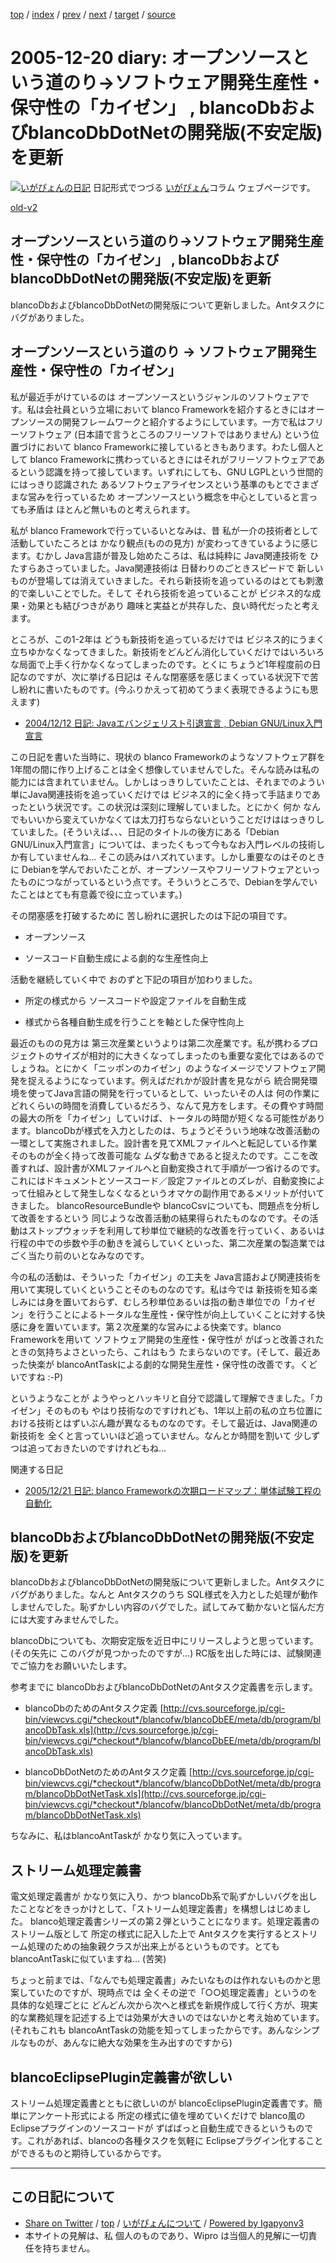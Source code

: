 [top](../index.html) 
 / [index](index.html) 
 / [prev](ig051218.html) 
 / [next](ig051221.html) 
 / [target](http://www.igapyon.jp/igapyon/diary/2005/ig051220.html) 
 / [source](https://github.com/igapyon/diary/blob/master/2005/ig051220.src.md) 

2005-12-20 diary: オープンソースという道のり→ソフトウェア開発生産性・保守性の「カイゼン」 , blancoDbおよびblancoDbDotNetの開発版(不安定版)を更新
=====================================================================================================
[![いがぴょんの日記](http://www.igapyon.jp/igapyon/diary/images/iga200306s.jpg "いがぴょん")](http://www.igapyon.jp/igapyon/diary/memo/memoigapyon.html) 日記形式でつづる [いがぴょん](http://www.igapyon.jp/igapyon/diary/memo/memoigapyon.html)コラム ウェブページです。

[old-v2](ig051220-orig.html)

## オープンソースという道のり→ソフトウェア開発生産性・保守性の「カイゼン」 , blancoDbおよびblancoDbDotNetの開発版(不安定版)を更新

blancoDbおよびblancoDbDotNetの開発版について更新しました。Antタスクにバグがありました。


## オープンソースという道のり → ソフトウェア開発生産性・保守性の「カイゼン」

私が最近手がけているのは オープンソースというジャンルのソフトウェアです。私は会社員という立場において blanco Frameworkを紹介するときにはオープンソースの開発フレームワークと紹介するようにしています。一方で私はフリーソフトウェア (日本語で言うところのフリーソフトではありません) という位置づけにおいて blanco Frameworkに接しているときもあります。わたし個人として blanco Frameworkに携わっているときにはそれがフリーソフトウェアであるという認識を持って接しています。いずれにしても、GNU LGPLという世間的にはっきり認識された あるソフトウェアライセンスという基準のもとでさまざまな営みを行っているため オープンソースという概念を中心としていると言っても矛盾は ほとんど無いものと考えられます。

私が blanco Frameworkで行っているいとなみは、昔 私が一介の技術者として活動していたころとは かなり観点(ものの見方) が変わってきているように感じます。むかし
Java言語が普及し始めたころは、私は純粋に Java関連技術を ひたすらあさっていました。Java関連技術は 日替わりのごときスピードで 新しいものが登場しては消えていきました。それら新技術を追っているのはとても刺激的で楽しいことでした。そして それら技術を追っていることが ビジネス的な成果・効果とも結びつきがあり 趣味と実益とが共存した、良い時代だったと考えます。

ところが、この1-2年は どうも新技術を追っているだけでは ビジネス的にうまく立ちゆかなくなってきました。新技術をどんどん消化していくだけではいろいろな局面で上手く行かなくなってしまったのです。とくに ちょうど1年程度前の日記なのですが、次に挙げる日記は そんな閉塞感を感じまくっている状況下で苦し紛れに書いたものです。(今ふりかえって初めてうまく表現できるようにも思えます)

* [2004/12/12 日記: Javaエバンジェリスト引退宣言 , Debian GNU/Linux入門宣言](../2004/ig041212.html)

この日記を書いた当時に、現状の blanco Frameworkのようなソフトウェア群を 1年間の間に作り上げることは全く想像していませんでした。そんな読みは私の能力には含まれていません。しかしはっきりしていたことは、それまでのようい 単にJava関連技術を追っていくだけでは ビジネス的に全く持って手詰まりであったという状況です。この状況は深刻に理解していました。とにかく 何か なんでもいいから変えていかなくては太刀打ちならないということだけははっきりしていました。(そういえば、、、日記のタイトルの後方にある「Debian
GNU/Linux入門宣言」については、まったくもって今もなお入門レベルの技術しか有していませんね… そこの読みはハズれています。しかし重要なのはそのときに Debianを学んでおいたことが、オープンソースやフリーソフトウェアといったものにつながっているという点です。そういうところで、Debianを学んでいたことはとても有意義で役に立っています。)

その閉塞感を打破するために 苦し紛れに選択したのは下記の項目です。

* オープンソース
  
* ソースコード自動生成による劇的な生産性向上

活動を継続していく中で おのずと下記の項目が加わりました。

* 所定の様式から ソースコードや設定ファイルを自動生成
  
* 様式から各種自動生成を行うことを軸とした保守性向上

最近のものの見方は 第三次産業というよりは第二次産業です。私が携わるプロジェクトのサイズが相対的に大きくなってしまったのも重要な変化ではあるのでしょうね。とにかく「ニッポンのカイゼン」のようなイメージでソフトウェア開発を捉えるようになっています。例えばだれかが設計書を見ながら 統合開発環境を使ってJava言語の開発を行っているとして、いったいその人は 何の作業に どれくらいの時間を消費しているだろう、なんて見方をします。その費やす時間の最大の所を「カイゼン」していけば、トータルの時間が短くなる可能性があります。blancoDbが様式を入力としたのは、ちょうどそういう地味な改善活動の一環として実施されました。設計書を見てXMLファイルへと転記している作業そのものが全く持って改善可能な ムダな動きであると捉えたのです。ここを改善すれば、設計書がXMLファイルへと自動変換されて手順が一つ省けるのです。これにはドキュメントとソースコード／設定ファイルとのズレが、自動変換によって仕組みとして発生しなくなるというオマケの副作用であるメリットが付いてきました。
blancoResourceBundleや blancoCsvについても、問題点を分析して改善をするという 同じような改善活動の結果得られたものなのです。その活動はストップウォッチを利用して秒単位で継続的な改善を行っていく、あるいは行程の中での歩数や手の動きを減らしていくといった、第二次産業の製造業ではごく当たり前のいとなみなのです。

今の私の活動は、そういった「カイゼン」の工夫を Java言語および関連技術を用いて実現していくということそのものなのです。私は今では 新技術を知る楽しみには身を置いておらず、むしろ秒単位あるいは指の動き単位での「カイゼン」を行うことによるトータルな生産性・保守性が向上していくことに対する快感に身を置いています。第２次産業的な営みによる快楽です。blanco
Frameworkを用いて ソフトウェア開発の生産性・保守性が がばっと改善されたときの気持ちよさといったら、これはもう たまらないのです。(そして、最近あった快楽が
blancoAntTaskによる劇的な開発生産性・保守性の改善です。くどいですね :-P)

というようなことが ようやっとハッキリと自分で認識して理解できました。「カイゼン」そのものも やはり技術なのですけれども、1年以上前の私の立ち位置における技術とはずいぶん趣が異なるものなのです。そして最近は、Java関連の新技術を 全くと言っていいほど追っていません。なんとか時間を割いて 少しずつは追っておきたいのですけれどもね…

関連する日記

* [2005/12/21 日記: blanco Frameworkの次期ロードマップ：単体試験工程の自動化](ig051221.html)

## blancoDbおよびblancoDbDotNetの開発版(不安定版)を更新

blancoDbおよびblancoDbDotNetの開発版について更新しました。Antタスクにバグがありました。なんと Antタスクのうち SQL様式を入力とした処理が動作しませんでした。恥ずかしい内容のバグでした。試してみて動かないと悩んだ方には大変すみませんでした。

blancoDbについても、次期安定版を近日中にリリースしようと思っています。(その矢先に このバグが見つかったのですが…) RC版を出した時には、試験関連でご協力をお願いいたします。

参考までに blancoDbおよびblancoDbDotNetのAntタスク定義書を示します。

* blancoDbのためのAntタスク定義
  [http://cvs.sourceforge.jp/cgi-bin/viewcvs.cgi/*checkout*/blancofw/blancoDbEE/meta/db/program/blancoDbTask.xls](http://cvs.sourceforge.jp/cgi-bin/viewcvs.cgi/*checkout*/blancofw/blancoDbEE/meta/db/program/blancoDbTask.xls)
  
* blancoDbDotNetのためのAntタスク定義
  [http://cvs.sourceforge.jp/cgi-bin/viewcvs.cgi/*checkout*/blancofw/blancoDbDotNet/meta/db/program/blancoDbDotNetTask.xls](http://cvs.sourceforge.jp/cgi-bin/viewcvs.cgi/*checkout*/blancofw/blancoDbDotNet/meta/db/program/blancoDbDotNetTask.xls)

ちなみに、私はblancoAntTaskが かなり気に入っています。

## ストリーム処理定義書

電文処理定義書が かなり気に入り、かつ blancoDb系で恥ずかしいバグを出したことなどをきっかけとして、「ストリーム処理定義書」を構想しはじめました。
blanco処理定義書シリーズの第２弾ということになります。処理定義書のストリーム版として 所定の様式に記入した上で Antタスクを実行するとストリーム処理のための抽象親クラスが出来上がるというものです。とてもblancoAntTaskに似ていますね… (苦笑)

ちょっと前までは、「なんでも処理定義書」みたいなものは作れないものかと思案していたのですが、現時点では 全くその逆で「○○処理定義書」というのを具体的な処理ごとに どんどん次から次へと様式を新規作成して行く方が、現実的な業務処理を記述する上では効果が大きいのではないかと考え始めています。(それもこれも
blancoAntTaskの効能を知ってしまったからです。あんなシンプルなものが、あんなに絶大な効果を生み出すのですから)

## blancoEclipsePlugin定義書が欲しい

ストリーム処理定義書とともに欲しいのが blancoEclipsePlugin定義書です。簡単にアンケート形式による 所定の様式に値を埋めていくだけで
blanco風のEclipseプラグインのソースコードが ずばばっと自動生成できるというものです。これがあれば、blancoの各種タスクを気軽に
Eclipseプラグイン化することができるものと期待しているからです。


----------------------------------------------------------------------------------------------------

## この日記について

* [Share on Twitter](https://twitter.com/intent/tweet?hashtags=igapyon%2Cdiary%2C%E3%81%84%E3%81%8C%E3%81%B4%E3%82%87%E3%82%93&text=%E3%82%AA%E3%83%BC%E3%83%97%E3%83%B3%E3%82%BD%E3%83%BC%E3%82%B9%E3%81%A8%E3%81%84%E3%81%86%E9%81%93%E3%81%AE%E3%82%8A%E2%86%92%E3%82%BD%E3%83%95%E3%83%88%E3%82%A6%E3%82%A7%E3%82%A2%E9%96%8B%E7%99%BA%E7%94%9F%E7%94%A3%E6%80%A7%E3%83%BB%E4%BF%9D%E5%AE%88%E6%80%A7%E3%81%AE%E3%80%8C%E3%82%AB%E3%82%A4%E3%82%BC%E3%83%B3%E3%80%8D+%2C+blancoDb%E3%81%8A%E3%82%88%E3%81%B3blancoDbDotNet%E3%81%AE%E9%96%8B%E7%99%BA%E7%89%88%28%E4%B8%8D%E5%AE%89%E5%AE%9A%E7%89%88%29%E3%82%92%E6%9B%B4%E6%96%B0&url=http%3A%2F%2Fwww.igapyon.jp%2Figapyon%2Fdiary%2F2005%2Fig051220.html) / [top](../index.html) / [いがぴょんについて](http://www.igapyon.jp/igapyon/diary/memo/memoigapyon.html) / [Powered by Igapyonv3](https://github.com/igapyon/igapyonv3)
* 本サイトの見解は、私 個人のものであり、Wipro は当個人的見解に一切責任を持ちません。 
